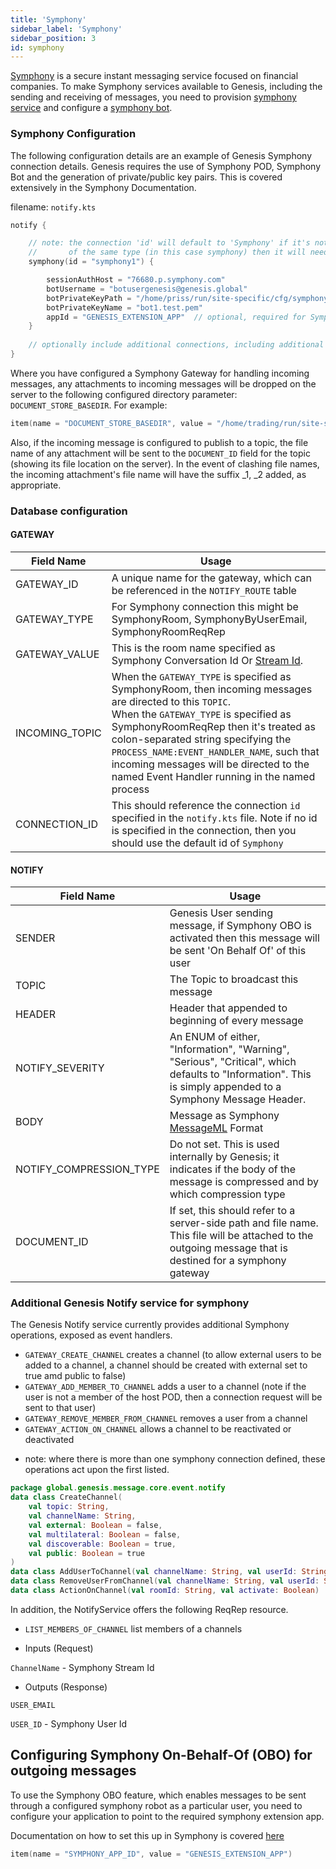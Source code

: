 ```yaml
---
title: 'Symphony'
sidebar_label: 'Symphony'
sidebar_position: 3
id: symphony
---
```


[Symphony](http://symphony.com) is a secure instant messaging service focused on financial companies. 
To make Symphony services available to Genesis, including the sending and receiving of messages, you need to provision [symphony service](https://symphony.com/participate) and configure a [symphony bot](https://docs.developers.symphony.com/developer-tools/developer-tools/bdk-2.0).

### Symphony Configuration

The following configuration details are an example of Genesis Symphony connection details. Genesis requires the use of Symphony POD, Symphony Bot and the generation of private/public key pairs. 
This is covered extensively in the Symphony Documentation.  

filename: ```notify.kts```

```kotlin
notify {

    // note: the connection 'id' will default to 'Symphony' if it's not specified, however if you have multiple connections
    //       of the same type (in this case symphony) then it will need to be specified. 
    symphony(id = "symphony1") {

        sessionAuthHost = "76680.p.symphony.com"
        botUsername = "botusergenesis@genesis.global"
        botPrivateKeyPath = "/home/priss/run/site-specific/cfg/symphony/rsa/"
        botPrivateKeyName = "bot1.test.pem"
        appId = "GENESIS_EXTENSION_APP"  // optional, required for Symphony OBO feature
    }
    
    // optionally include additional connections, including additional Symphony, Email or Microsoft Teams connections 
}

```

Where you have configured a Symphony Gateway for handling incoming messages, any attachments to incoming messages will be dropped on the server to the following configured directory parameter: `DOCUMENT_STORE_BASEDIR`. For example:

```kotlin
item(name = "DOCUMENT_STORE_BASEDIR", value = "/home/trading/run/site-specific/incoming-docs")
```

Also, if the incoming message is configured to publish to a topic, the file name of any attachment will be sent to the `DOCUMENT_ID` field for the topic (showing its file location on the server). In the event of clashing file names, the incoming attachment's file name will have the suffix _1, _2 added, as appropriate.

### Database configuration


#### GATEWAY

| Field Name | Usage |
| --- | --- |
| GATEWAY_ID | A unique name for the gateway, which can be referenced in the `NOTIFY_ROUTE` table  |
| GATEWAY_TYPE | For Symphony connection this might be SymphonyRoom, SymphonyByUserEmail, SymphonyRoomReqRep|
| GATEWAY_VALUE | This is the room name specified as Symphony Conversation Id Or [Stream Id](https://docs.developers.symphony.com/building-bots-on-symphony/datafeed/overview-of-streams).|
| INCOMING_TOPIC | When the `GATEWAY_TYPE` is specified as SymphonyRoom, then incoming messages are directed to this `TOPIC`. <br />  When the `GATEWAY_TYPE` is specified as SymphonyRoomReqRep then it's treated as colon-separated string specifying the `PROCESS_NAME:EVENT_HANDLER_NAME`, such that incoming messages will be directed to the named Event Handler running in the named process |
| CONNECTION_ID | This should reference the connection `id` specified in the ```notify.kts``` file. Note if no id is specified in the connection, then you should use the default id of `Symphony`

#### NOTIFY
| Field Name | Usage |
| --- | --- |
| SENDER | Genesis User sending message, if Symphony OBO is activated then this message will be sent 'On Behalf Of' of this user |
| TOPIC | The Topic to broadcast this message |
| HEADER | Header that appended to beginning of every message |
| NOTIFY_SEVERITY |  An ENUM of either, "Information", "Warning", "Serious", "Critical", which defaults to "Information". This is simply appended to a Symphony Message Header.
| BODY | Message as Symphony [MessageML](https://docs.developers.symphony.com/building-bots-on-symphony/messages/overview-of-messageml/message-format-messageml) Format |
| NOTIFY_COMPRESSION_TYPE | Do not set. This is used internally by Genesis; it indicates if the body of the message is compressed and by which compression type |
| DOCUMENT_ID | If set, this should refer to a server-side path and file name. This file will be attached to the outgoing message that is destined for a symphony gateway

### Additional Genesis Notify service for symphony

The Genesis Notify service currently provides additional Symphony operations, exposed as event handlers.

* `GATEWAY_CREATE_CHANNEL` creates a channel (to allow external users to be added to a channel, a channel should be created with external set to true amd public to false)
* `GATEWAY_ADD_MEMBER_TO_CHANNEL` adds a user to a channel (note if the user is not a member of the host POD, then a connection request will be sent to that user)
* `GATEWAY_REMOVE_MEMBER_FROM_CHANNEL` removes a user from a channel
* `GATEWAY_ACTION_ON_CHANNEL` allows a channel to be reactivated or deactivated

- note: where there is more than one symphony connection defined, these operations act upon the first listed.

```kotlin
package global.genesis.message.core.event.notify
data class CreateChannel(
    val topic: String,
    val channelName: String,
    val external: Boolean = false,
    val multilateral: Boolean = false,
    val discoverable: Boolean = true,
    val public: Boolean = true
)
data class AddUserToChannel(val channelName: String, val userId: String)
data class RemoveUserFromChannel(val channelName: String, val userId: String)
data class ActionOnChannel(val roomId: String, val activate: Boolean)
```
In addition, the NotifyService offers the following ReqRep resource.

* `LIST_MEMBERS_OF_CHANNEL` list members of a channels

* Inputs (Request)

`ChannelName` - Symphony Stream Id

* Outputs (Response)

`USER_EMAIL`

`USER_ID`  - Symphony User Id

## Configuring Symphony On-Behalf-Of (OBO) for outgoing messages 

To use the Symphony OBO feature, which enables messages to be sent through a configured symphony robot as a particular user, you need to configure your application to point to the required symphony extension app. 

Documentation on how to set this up in Symphony is covered [here](https://docs.developers.symphony.com/building-extension-applications-on-symphony/app-authentication/obo-authentication)

```kotlin
item(name = "SYMPHONY_APP_ID", value = "GENESIS_EXTENSION_APP")
```
